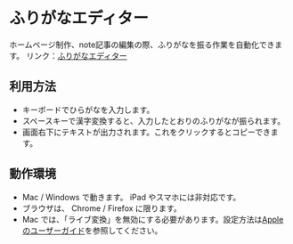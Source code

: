 # ふりがなエディター
ホームページ制作、note記事の編集の際、ふりがなを振る作業を自動化できます。
リンク：[ふりがなエディター](https://bull-frog.github.io/ruby-editor/)

## 利用方法
* キーボードでひらがなを入力します。
* スペースキーで漢字変換すると、入力したとおりのふりがなが振られます。
* 画面右下にテキストが出力されます。これをクリックするとコピーできます。

## 動作環境
* Mac / Windows で動きます。 iPad やスマホには非対応です。
* ブラウザは、 Chrome / Firefox に限ります。
* Mac では、「ライブ変換」を無効にする必要があります。設定方法は[Appleのユーザーガイド](https://support.apple.com/ja-jp/guide/japanese-input-method/jpim10265/mac)を参照してください。